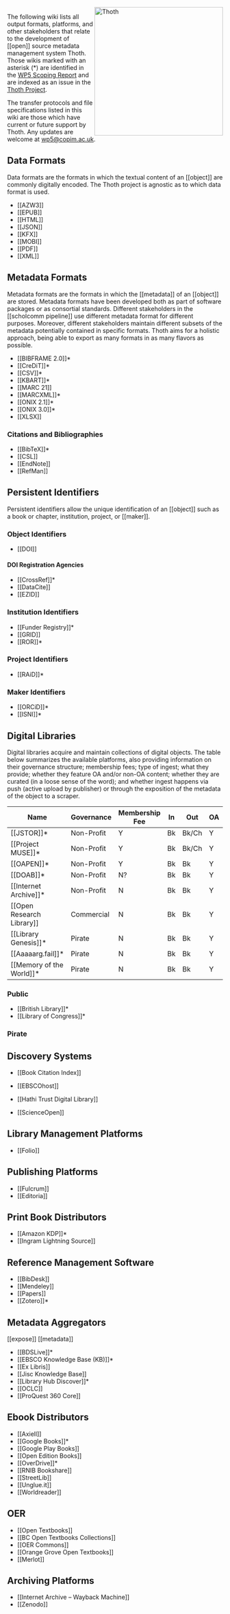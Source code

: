 <img src="https://punctumbooks.com/punctum/wp-content/uploads/2020/09/thoth-logo-latin.png" alt="Thoth" height="300" align="right"/>

The following wiki lists all output formats, platforms, and other stakeholders that relate to the development of [[open]] source metadata management system Thoth. Those wikis marked with an asterisk (*) are identified in the [WP5 Scoping Report](https://copim.pubpub.org/pub/wp5-scoping-report-building-open-dissemination-system/) and are indexed as an issue in the [Thoth Project](https://github.com/thoth-pub/thoth/projects).

The transfer protocols and file specifications listed in this wiki are those which have current or future support by Thoth. Any updates are welcome at wp5@copim.ac.uk.

## Data Formats

Data formats are the formats in which the textual content of an [[object]] are commonly digitally encoded. The Thoth project is agnostic as to which data format is used.

* [[AZW3]]
* [[EPUB]]
* [[HTML]]
* [[JSON]]
* [[KFX]]
* [[MOBI]]
* [[PDF]]
* [[XML]]

## Metadata Formats

Metadata formats are the formats in which the [[metadata]] of an [[object]] are stored. Metadata formats have been developed both as part of software packages or as consortial standards. Different stakeholders in the [[scholcomm pipeline]] use different metadata format for different purposes. Moreover, different stakeholders maintain different subsets of the metadata potentially contained in specific formats. Thoth aims for a holistic approach, being able to export as many formats in as many flavors as possible.

* [[BIBFRAME 2.0]]*
* [[CreDiT]]*
* [[CSV]]*
* [[KBART]]*
* [[MARC 21]]
* [[MARCXML]]*
* [[ONIX 2.1]]*
* [[ONIX 3.0]]*
* [[XLSX]]

### Citations and Bibliographies

* [[BibTeX]]*
* [[CSL]]
* [[EndNote]]
* [[RefMan]]

## Persistent Identifiers

Persistent identifiers allow the unique identification of an [[object]] such as a book or chapter, institution, project, or [[maker]].

### Object Identifiers
* [[DOI]]

#### DOI Registration Agencies
* [[CrossRef]]*
* [[DataCite]]
* [[EZID]]

### Institution Identifiers
* [[Funder Registry]]*
* [[GRID]]
* [[ROR]]*

### Project Identifiers
* [[RAiD]]*

### Maker Identifiers
* [[ORCiD]]*
* [[ISNI]]*

## Digital Libraries

Digital libraries acquire and maintain collections of digital objects. The table below summarizes the available platforms, also providing information on their governance structure; membership fees; type of ingest; what they provide; whether they feature OA and/or non-OA content; whether they are curated (in a loose sense of the word); and whether ingest happens via push (active upload by publisher) or through the exposition of the metadata of the object to a scraper.

| Name                     | Governance    | Membership Fee| In     | Out      | OA | non-OA | Curated | Ingest      |
|--------------------------|---------------|---------------|--------|----------|----|--------|---------|-------------|
| [[JSTOR]]*               | Non-Profit    | Y             | Bk     | Bk/Ch    | Y  | Y      | N       | Push        |
| [[Project MUSE]]*        | Non-Profit    | Y             | Bk     | Bk/Ch    | Y  | Y      | N       | Push        |
| [[OAPEN]]*               | Non-Profit    | Y             | Bk     | Bk       | Y  | N      | N       | Push        |
| [[DOAB]]*                | Non-Profit    | N?            | Bk     | Bk       | Y  | N      | N       | Push/Expose |
| [[Internet Archive]]*    | Non-Profit    | N             | Bk     | Bk       | Y  | Y      | N       | Push        |
| [[Open Research Library]]| Commercial    | N             | Bk     | Bk       | Y  | N      | N       | Expose      |
| [[Library Genesis]]*     | Pirate        | N             | Bk     | Bk       | Y  | Y      | N       | Push        |
| [[Aaaaarg.fail]]*        | Pirate        | N             | Bk     | Bk       | Y  | Y      | Y       | Push        |
| [[Memory of the World]]* | Pirate        | N             | Bk     | Bk       | Y  | Y      | Y       | Push        |
 



### Public

* [[British Library]]*
* [[Library of Congress]]*

### Pirate


## Discovery Systems

* [[Book Citation Index]]
* [[EBSCOhost]]
* [[Hathi Trust Digital Library]]

* [[ScienceOpen]]


## Library Management Platforms

* [[Folio]]

## Publishing Platforms

* [[Fulcrum]]
* [[Editoria]]

## Print Book Distributors

* [[Amazon KDP]]*
* [[Ingram Lightning Source]]

## Reference Management Software

* [[BibDesk]]
* [[Mendeley]]
* [[Papers]]
* [[Zotero]]*

## Metadata Aggregators

[[expose]] [[metadata]]

* [[BDSLive]]*
* [[EBSCO Knowledge Base (KB)]]*
* [[Ex Libris]]
* [[Jisc Knowledge Base]]
* [[Library Hub Discover]]*
* [[OCLC]]
* [[ProQuest 360 Core]]

## Ebook Distributors

* [[Axiell]]
* [[Google Books]]*
* [[Google Play Books]]
* [[Open Edition Books]]
* [[OverDrive]]*
* [[RNIB Bookshare]]
* [[StreetLib]]
* [[Unglue.it]]
* [[Worldreader]]

## OER

* [[Open Textbooks]]
* [[BC Open Textbooks Collections]]
* [[OER Commons]]
* [[Orange Grove Open Textbooks]]
* [[Merlot]]

## Archiving Platforms

* [[Internet Archive – Wayback Machine]]
* [[Zenodo]]